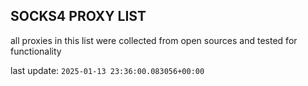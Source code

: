 ## SOCKS4 PROXY LIST

all proxies in this list were collected from open sources and tested for functionality

last update: `2025-01-13 23:36:00.083056+00:00`
